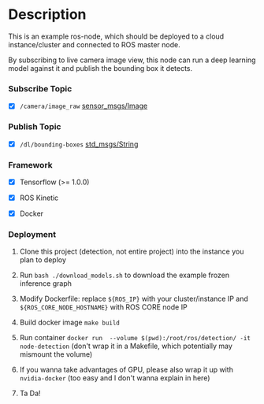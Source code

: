 # Description

This is an example ros-node,
which should be deployed to a cloud instance/cluster and connected to ROS master node.

By subscribing to live camera image view, this node can run a deep learning model against it and
publish the bounding box it detects.

### Subscribe Topic

- [X] `/camera/image_raw` [sensor_msgs/Image](http://docs.ros.org/api/sensor_msgs/html/msg/Image.html)

### Publish Topic

- [X] `/dl/bounding-boxes` [std_msgs/String](https://docs.ros.org/api/std_msgs/html/msg/String.html)

### Framework

- [X] Tensorflow (>= 1.0.0)

- [X] ROS Kinetic

- [X] Docker

### Deployment

1. Clone this project (detection, not entire project) into the instance you plan to deploy

2. Run `bash ./download_models.sh` to download the example frozen inference graph

3. Modify Dockerfile: replace `${ROS_IP}` with your cluster/instance IP and `${ROS_CORE_NODE_HOSTNAME}` with ROS CORE node IP

4. Build docker image `make build`

5. Run container `docker run  --volume $(pwd):/root/ros/detection/ -it node-detection` (don't wrap it in a Makefile, which potentially
may mismount the volume)

6. If you wanna take advantages of GPU, please also wrap it up with `nvidia-docker` (too easy and I don't wanna explain in here)

7. Ta Da!
